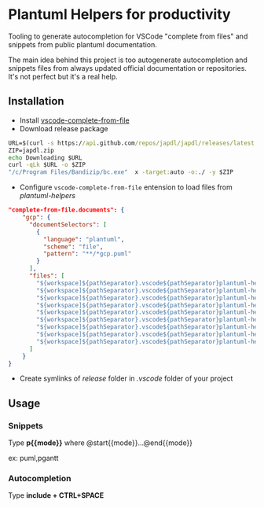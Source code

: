 # Plantuml Helpers for productivity

Tooling to generate autocompletion for VSCode "complete from files"  and snippets from public plantuml documentation.

The main idea behind this project is too autogenerate autocompletion and snippets files from always updated official documentation or repositories.
It's not perfect but it's  a real help.

## Installation

* Install [vscode-complete-from-file](https://github.com/rioj7/vscode-complete-from-file)
* Download release package

```cmd
URL=$(curl -s https://api.github.com/repos/japdl/japdl/releases/latest | grep "browser_download_url.*win\.zip" | cut -d : -f 2,3 | tr -d \" )
ZIP=japdl.zip
echo Downloading $URL
curl -qLk $URL -o $ZIP
"/c/Program Files/Bandizip/bc.exe"  x -target:auto -o:./ -y $ZIP

```
* Configure `vscode-complete-from-file` entension to load files from *plantuml-helpers*
```json
"complete-from-file.documents": {
    "gcp": {
      "documentSelectors": [
        {
          "language": "plantuml",
          "scheme": "file",
          "pattern": "**/*gcp.puml"
        }
      ],
      "files": [
        "${workspace]${pathSeparator}.vscode${pathSeparator}plantuml-helpers${pathSeparator}plantuml-C4.complete",
        "${workspace]${pathSeparator}.vscode${pathSeparator}plantuml-helpers${pathSeparator}plantuml-themes.complete",
        "${workspace]${pathSeparator}.vscode${pathSeparator}plantuml-helpers${pathSeparator}plantuml-awslib14.complete",
        "${workspace]${pathSeparator}.vscode${pathSeparator}plantuml-helpers${pathSeparator}plantuml-gcp.complete",
        "${workspace]${pathSeparator}.vscode${pathSeparator}plantuml-helpers${pathSeparator}plantuml-tupadr3.complete",
        "${workspace]${pathSeparator}.vscode${pathSeparator}plantuml-helpers${pathSeparator}plantuml-material.complete",
        "${workspace]${pathSeparator}.vscode${pathSeparator}plantuml-helpers${pathSeparator}plantuml-logos.complete",
        "${workspace]${pathSeparator}.vscode${pathSeparator}plantuml-helpers${pathSeparator}plantuml-office.complete",
        "${workspace]${pathSeparator}.vscode${pathSeparator}plantuml-helpers${pathSeparator}plantuml-k8s.complete"
      ]
    }
}
```
* Create symlinks of *release* folder in *.vscode* folder of your project

## Usage

### Snippets

Type **p{{mode}}** where @start{{mode}}...@end{{mode}}

ex: puml,pgantt

### Autocompletion

Type **include + CTRL+SPACE**